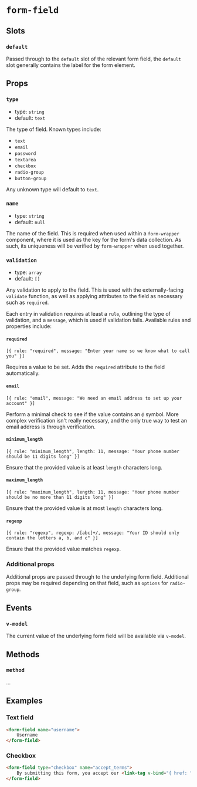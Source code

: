 # `form-field`

## Slots

### `default`

Passed through to the `default` slot of the relevant form field, the `default` slot generally contains the label for the form element.

## Props

### `type`

- type: `string`
- default: `text`

The type of field. Known types include:

- `text`
- `email`
- `password`
- `textarea`
- `checkbox`
- `radio-group`
- `button-group`

Any unknown type will default to `text`.

### `name`

- type: `string`
- default: `null`

The name of the field. This is required when used within a `form-wrapper` component, where it is used as the key for the form's data collection. As such, its uniqueness will be verified by `form-wrapper` when used together.

### `validation`

- type: `array`
- default: `[]`

Any validation to apply to the field. This is used with the externally-facing `validate` function, as well as applying attributes to the field as necessary such as `required`.

Each entry in validation requires at least a `rule`, outlining the type of validation, and a `message`, which is used if validation fails. Available rules and properties include:

#### `required`

`[{ rule: "required", message: "Enter your name so we know what to call you" }]`

Requires a value to be set. Adds the `required` attribute to the field automatically.

#### `email`

`[{ rule: "email", message: "We need an email address to set up your account" }]`

Perform a minimal check to see if the value contains an `@` symbol. More complex verification isn't really necessary, and the only true way to test an email address is through verification.

#### `minimum_length`

`[{ rule: "minimum_length", length: 11, message: "Your phone number should be 11 digits long" }]`

Ensure that the provided value is at least `length` characters long.

#### `maximum_length`

`[{ rule: "maximum_length", length: 11, message: "Your phone number should be no more than 11 digits long" }]`

Ensure that the provided value is at most `length` characters long.

#### `regexp`

`[{ rule: "regexp", regexp: /[abc]+/, message: "Your ID should only contain the letters a, b, and c" }]`

Ensure that the provided value matches `regexp`.

### Additional props

Additional props are passed through to the underlying form field. Additional props may be required depending on that field, such as `options` for `radio-group`.

## Events

### `v-model`

The current value of the underlying form field will be available via `v-model`.

## Methods

### `method`

...

## Examples

### Text field

```html
<form-field name="username">
	Username
</form-field>
```

### Checkbox

```html
<form-field type="checkbox" name="accept_terms">
	By submitting this form, you accept our <link-tag v-bind="{ href: "/terms" external: true }">terms and conditions of sale</link-tag>.
</form-field>
```
